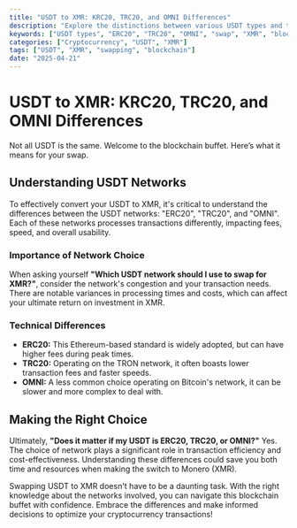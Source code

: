 ```yaml
---
title: "USDT to XMR: KRC20, TRC20, and OMNI Differences"
description: "Explore the distinctions between various USDT types and their impact on swapping for XMR. Learn how to choose the right network."
keywords: ["USDT types", "ERC20", "TRC20", "OMNI", "swap", "XMR", "blockchain differences"]
categories: ["Cryptocurrency", "USDT", "XMR"]
tags: ["USDT", "XMR", "swapping", "blockchain"]
date: "2025-04-21"
---
```


# USDT to XMR: KRC20, TRC20, and OMNI Differences

Not all USDT is the same. Welcome to the blockchain buffet. Here’s what it means for your swap.

## Understanding USDT Networks

To effectively convert your USDT to XMR, it's critical to understand the differences between the USDT networks: "ERC20", "TRC20", and "OMNI". Each of these networks processes transactions differently, impacting fees, speed, and overall usability.

### Importance of Network Choice

When asking yourself **"Which USDT network should I use to swap for XMR?"**, consider the network's congestion and your transaction needs. There are notable variances in processing times and costs, which can affect your ultimate return on investment in XMR.

### Technical Differences

- **ERC20:** This Ethereum-based standard is widely adopted, but can have higher fees during peak times.
- **TRC20:** Operating on the TRON network, it often boasts lower transaction fees and faster speeds.
- **OMNI:** A less common choice operating on Bitcoin's network, it can be slower and more complex to deal with.

## Making the Right Choice

Ultimately, **"Does it matter if my USDT is ERC20, TRC20, or OMNI?"** Yes. The choice of network plays a significant role in transaction efficiency and cost-effectiveness. Understanding these differences could save you both time and resources when making the switch to Monero (XMR).

Swapping USDT to XMR doesn't have to be a daunting task. With the right knowledge about the networks involved, you can navigate this blockchain buffet with confidence. Embrace the differences and make informed decisions to optimize your cryptocurrency transactions!